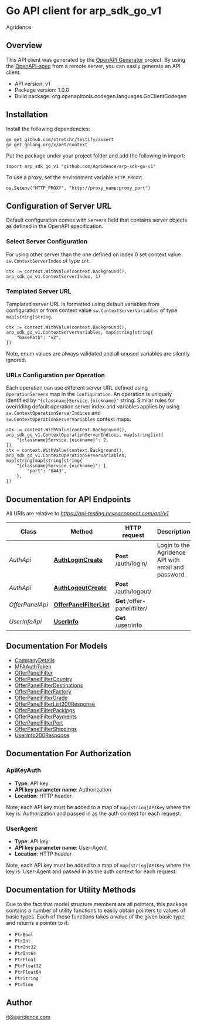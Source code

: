 # Go API client for arp_sdk_go_v1

Agridence

## Overview
This API client was generated by the [OpenAPI Generator](https://openapi-generator.tech) project.  By using the [OpenAPI-spec](https://www.openapis.org/) from a remote server, you can easily generate an API client.

- API version: v1
- Package version: 1.0.0
- Build package: org.openapitools.codegen.languages.GoClientCodegen

## Installation

Install the following dependencies:

```shell
go get github.com/stretchr/testify/assert
go get golang.org/x/net/context
```

Put the package under your project folder and add the following in import:

```golang
import arp_sdk_go_v1 "github.com/Agridence/arp-sdk-go-v1"
```

To use a proxy, set the environment variable `HTTP_PROXY`:

```golang
os.Setenv("HTTP_PROXY", "http://proxy_name:proxy_port")
```

## Configuration of Server URL

Default configuration comes with `Servers` field that contains server objects as defined in the OpenAPI specification.

### Select Server Configuration

For using other server than the one defined on index 0 set context value `sw.ContextServerIndex` of type `int`.

```golang
ctx := context.WithValue(context.Background(), arp_sdk_go_v1.ContextServerIndex, 1)
```

### Templated Server URL

Templated server URL is formatted using default variables from configuration or from context value `sw.ContextServerVariables` of type `map[string]string`.

```golang
ctx := context.WithValue(context.Background(), arp_sdk_go_v1.ContextServerVariables, map[string]string{
	"basePath": "v2",
})
```

Note, enum values are always validated and all unused variables are silently ignored.

### URLs Configuration per Operation

Each operation can use different server URL defined using `OperationServers` map in the `Configuration`.
An operation is uniquely identified by `"{classname}Service.{nickname}"` string.
Similar rules for overriding default operation server index and variables applies by using `sw.ContextOperationServerIndices` and `sw.ContextOperationServerVariables` context maps.

```golang
ctx := context.WithValue(context.Background(), arp_sdk_go_v1.ContextOperationServerIndices, map[string]int{
	"{classname}Service.{nickname}": 2,
})
ctx = context.WithValue(context.Background(), arp_sdk_go_v1.ContextOperationServerVariables, map[string]map[string]string{
	"{classname}Service.{nickname}": {
		"port": "8443",
	},
})
```

## Documentation for API Endpoints

All URIs are relative to *https://api-testing.heveaconnect.com/api/v1*

Class | Method | HTTP request | Description
------------ | ------------- | ------------- | -------------
*AuthApi* | [**AuthLoginCreate**](docs/AuthApi.md#authlogincreate) | **Post** /auth/login/ | Login to the Agridence API with email and password.
*AuthApi* | [**AuthLogoutCreate**](docs/AuthApi.md#authlogoutcreate) | **Post** /auth/logout/ | 
*OfferPanelApi* | [**OfferPanelFilterList**](docs/OfferPanelApi.md#offerpanelfilterlist) | **Get** /offer-panel/filter/ | 
*UserInfoApi* | [**UserInfo**](docs/UserInfoApi.md#userinfo) | **Get** /user/info | 


## Documentation For Models

 - [CompanyDetails](docs/CompanyDetails.md)
 - [MFAAuthToken](docs/MFAAuthToken.md)
 - [OfferPanelFilter](docs/OfferPanelFilter.md)
 - [OfferPanelFilterCountry](docs/OfferPanelFilterCountry.md)
 - [OfferPanelFilterDestinations](docs/OfferPanelFilterDestinations.md)
 - [OfferPanelFilterFactory](docs/OfferPanelFilterFactory.md)
 - [OfferPanelFilterGrade](docs/OfferPanelFilterGrade.md)
 - [OfferPanelFilterList200Response](docs/OfferPanelFilterList200Response.md)
 - [OfferPanelFilterPackings](docs/OfferPanelFilterPackings.md)
 - [OfferPanelFilterPayments](docs/OfferPanelFilterPayments.md)
 - [OfferPanelFilterPort](docs/OfferPanelFilterPort.md)
 - [OfferPanelFilterShippings](docs/OfferPanelFilterShippings.md)
 - [UserInfo200Response](docs/UserInfo200Response.md)


## Documentation For Authorization



### ApiKeyAuth

- **Type**: API key
- **API key parameter name**: Authorization
- **Location**: HTTP header

Note, each API key must be added to a map of `map[string]APIKey` where the key is: Authorization and passed in as the auth context for each request.


### UserAgent

- **Type**: API key
- **API key parameter name**: User-Agent
- **Location**: HTTP header

Note, each API key must be added to a map of `map[string]APIKey` where the key is: User-Agent and passed in as the auth context for each request.


## Documentation for Utility Methods

Due to the fact that model structure members are all pointers, this package contains
a number of utility functions to easily obtain pointers to values of basic types.
Each of these functions takes a value of the given basic type and returns a pointer to it:

* `PtrBool`
* `PtrInt`
* `PtrInt32`
* `PtrInt64`
* `PtrFloat`
* `PtrFloat32`
* `PtrFloat64`
* `PtrString`
* `PtrTime`

## Author

it@agridence.com

